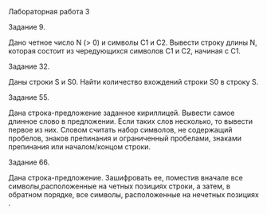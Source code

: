 Лабораторная работа 3

Задание 9. 
     
 Дано четное число N (> 0) и символы C1 и C2. Вывести строку длины N, которая состоит из чередующихся символов C1 и C2, начиная с C1.

Задание 32.
      
Даны строки S и S0. Найти количество вхождений строки S0 в строку S.

Задание 55. 
      
Дана строка-предложение заданное кириллицей.
Вывести самое длинное слово в предложении.
Если таких слов несколько, то вывести первое из них.
Словом считать набор символов, не содержащий пробелов, знаков препинания и ограниченный пробелами, знаками препинания или началом/концом строки.
      
Задание 66.
      
Дана строка-предложение.
Зашифровать ее, поместив вначале все символы,расположенные на четных позициях строки, а затем, в обратном порядке,
все символы, расположенные на нечетных позициях .
